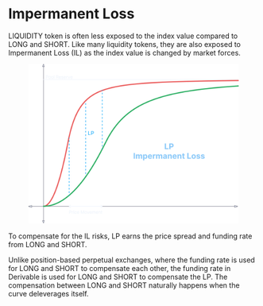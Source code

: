 # Impermanent Loss

LIQUIDITY token is often less exposed to the index value compared to LONG and SHORT. Like many liquidity tokens, they are also exposed to Impermanent Loss (IL) as the index value is changed by market forces.

<figure><img src="../../.gitbook/assets/image (7).png" alt=""><figcaption></figcaption></figure>

To compensate for the IL risks, LP earns the price spread and funding rate from LONG and SHORT.

Unlike position-based perpetual exchanges, where the funding rate is used for LONG and SHORT to compensate each other, the funding rate in Derivable is used for LONG and SHORT to compensate the LP. The compensation between LONG and SHORT naturally happens when the curve deleverages itself.
